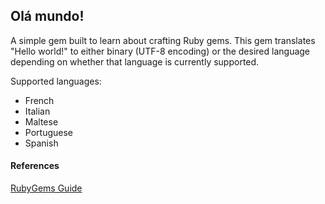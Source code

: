 ## Olá mundo!

A simple gem built to learn about crafting Ruby gems. This gem translates "Hello world!" to
either binary (UTF-8 encoding) or the desired language depending on whether that language is
currently supported.

Supported languages:
- French
- Italian
- Maltese
- Portuguese
- Spanish

#### References
[RubyGems Guide](https://guides.rubygems.org/rubygems-basics/)
